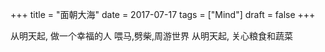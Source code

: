 +++
title = "面朝大海"
date = 2017-07-17
tags = ["Mind"]
draft = false
+++

从明天起,
做一个幸福的人
喂马,劈柴,周游世界
从明天起,
关心粮食和蔬菜
